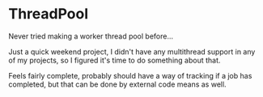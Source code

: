 # ThreadPool
Never tried making a worker thread pool before...

Just a quick weekend project, I didn't have
any multithread support in any of my projects,
so I figured it's time to do something about that.

Feels fairly complete, probably should have a
way of tracking if a job has completed, but that
can be done by external code means as well.
